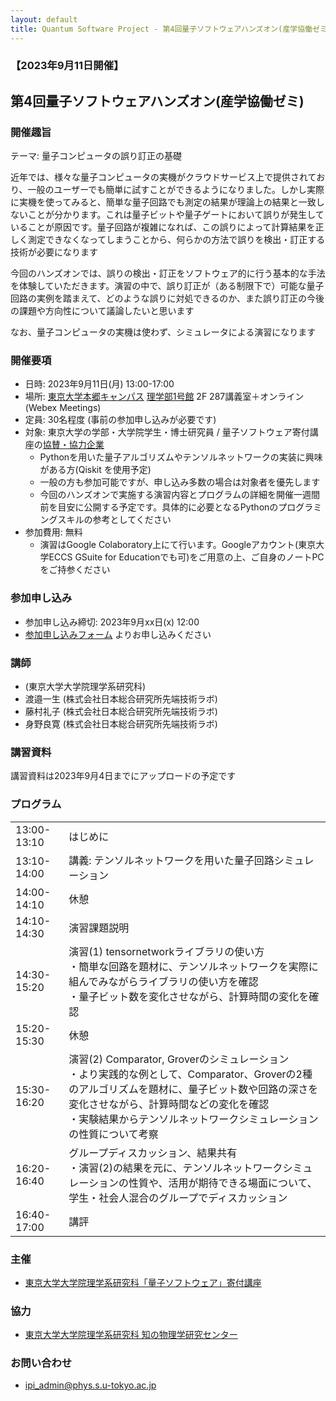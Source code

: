 ```yaml
---
layout: default
title: Quantum Software Project - 第4回量子ソフトウェアハンズオン(産学協働ゼミ)
---
```


### 【2023年9月11日開催】
## 第4回量子ソフトウェアハンズオン(産学協働ゼミ)

### 開催趣旨

テーマ: 量子コンピュータの誤り訂正の基礎

近年では、様々な量子コンピュータの実機がクラウドサービス上で提供されており、一般のユーザーでも簡単に試すことができるようになりました。しかし実際に実機を使ってみると、簡単な量子回路でも測定の結果が理論上の結果と一致しないことが分かります。これは量子ビットや量子ゲートにおいて誤りが発生していることが原因です。量子回路が複雑になれば、この誤りによって計算結果を正しく測定できなくなってしまうことから、何らかの方法で誤りを検出・訂正する技術が必要になります

今回のハンズオンでは、誤りの検出・訂正をソフトウェア的に行う基本的な手法を体験していただきます。演習の中で、誤り訂正が（ある制限下で）可能な量子回路の実例を踏まえて、どのような誤りに対処できるのか、また誤り訂正の今後の課題や方向性について議論したいと思います

なお、量子コンピュータの実機は使わず、シミュレータによる演習になります

### 開催要項

* 日時: 2023年9月11日(月) 13:00-17:00
* 場所: [東京大学本郷キャンパス](https://www.u-tokyo.ac.jp/ja/about/campus-guide/map01_02.html) [理学部1号館](https://www.s.u-tokyo.ac.jp/ja/map/map02.html) 2F 287講義室＋オンライン (Webex Meetings)
* 定員: 30名程度 (事前の参加申し込みが必要です)
* 対象: 東京大学の学部・大学院学生・博士研究員 / 量子ソフトウェア寄付講座の[協賛・協力企業](sponsor)
    * Pythonを用いた量子アルゴリズムやテンソルネットワークの実装に興味がある方(Qiskit を使用予定)
    * 一般の方も参加可能ですが、申し込み多数の場合は対象者を優先します
    * 今回のハンズオンで実施する演習内容とプログラムの詳細を開催一週間前を目安に公開する予定です。具体的に必要となるPythonのプログラミングスキルの参考としてください
* 参加費用: 無料
    * 演習はGoogle Colaboratory上にて行います。Googleアカウント(東京大学ECCS GSuite for Educationでも可)をご用意の上、ご自身のノートPCをご持参ください

### 参加申し込み

* 参加申し込み締切: 2023年9月xx日(x) 12:00
* [参加申し込みフォーム](https://forms.gle/xxx) よりお申し込みください

### 講師

*  (東京大学大学院理学系研究科)
* 渡邉一生 (株式会社日本総合研究所先端技術ラボ)
* 藤村礼子 (株式会社日本総合研究所先端技術ラボ)
* 身野良寛 (株式会社日本総合研究所先端技術ラボ)

### 講習資料

講習資料は2023年9月4日までにアップロードの予定です

<!-- 
* [講習資料](https://github.com/utokyo-qsw/joint-seminar/blob/main/202303/README.md)
-->

### プログラム

<table>
<tr><td>13:00-13:10</td><td>はじめに</td></tr>
<tr><td>13:10-14:00</td><td>講義: テンソルネットワークを用いた量子回路シミュレーション</td></tr>
<tr><td>14:00-14:10</td><td>休憩</td></tr>
<tr><td>14:10-14:30</td><td>演習課題説明</td></tr>

<tr><td>14:30-15:20</td><td>演習(1) tensornetworkライブラリの使い方<br/>・簡単な回路を題材に、テンソルネットワークを実際に組んでみながらライブラリの使い方を確認<br/>・量子ビット数を変化させながら、計算時間の変化を確認</td></tr>
<tr><td>15:20-15:30</td><td>休憩</td></tr>
<tr><td>15:30-16:20</td><td>演習(2) Comparator, Groverのシミュレーション<br/>・より実践的な例として、Comparator、Groverの2種のアルゴリズムを題材に、量子ビット数や回路の深さを変化させながら、計算時間などの変化を確認<br/>・実験結果からテンソルネットワークシミュレーションの性質について考察
</td></tr>
<tr><td>16:20-16:40</td><td>グループディスカッション、結果共有<br/>・演習(2)の結果を元に、テンソルネットワークシミュレーションの性質や、活用が期待できる場面について、学生・社会人混合のグループでディスカッション
</td></tr>
<tr><td>16:40-17:00</td><td>講評</td></tr>
</table>

### 主催

* [東京大学大学院理学系研究科「量子ソフトウェア」寄付講座](https://qsw.phys.s.u-tokyo.ac.jp)

### 協力

* [東京大学大学院理学系研究科 知の物理学研究センター](https://www.phys.s.u-tokyo.ac.jp/lp/ipi/)

### お問い合わせ

* [ipi_admin@phys.s.u-tokyo.ac.jp](mailto:ipi_admin@phys.s.u-tokyo.ac.jp)
